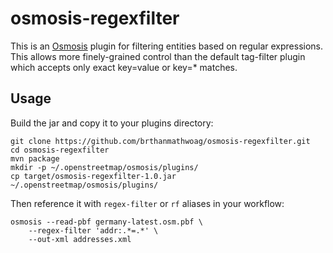 # osmosis-regexfilter

This is an [Osmosis](http://wiki.openstreetmap.org/wiki/Osmosis) plugin for filtering entities based on regular expressions.
This allows more finely-grained control than the default tag-filter plugin which accepts only exact key=value or key=* matches.
 
## Usage

Build the jar and copy it to your plugins directory:

```
git clone https://github.com/brthanmathwoag/osmosis-regexfilter.git
cd osmosis-regexfilter
mvn package
mkdir -p ~/.openstreetmap/osmosis/plugins/
cp target/osmosis-regexfilter-1.0.jar ~/.openstreetmap/osmosis/plugins/
```

Then reference it with `regex-filter` or `rf` aliases in your workflow:

```
osmosis --read-pbf germany-latest.osm.pbf \
    --regex-filter 'addr:.*=.*' \
    --out-xml addresses.xml
```
